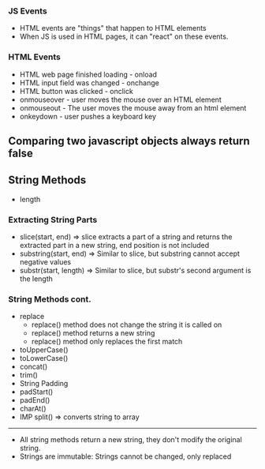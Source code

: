 ### JS Events

- HTML events are "things" that happen to HTML elements
- When JS is used in HTML pages, it can "react" on these events.

### HTML Events
- HTML web page finished loading - onload
- HTML input field was changed - onchange
- HTML button was clicked - onclick
- onmouseover - user moves the mouse over an HTML element
- onmouseout - The user moves the mouse away from an html element
- onkeydown - user pushes a keyboard key

## Comparing two javascript objects always return false


## String Methods
- length

### Extracting String Parts
- slice(start, end) => slice extracts a part of a string and returns the extracted part in a new string, end position is not included
- substring(start, end) => Similar to slice, but substring cannot accept negative values
- substr(start, length) => Similar to slice, but substr's second argument is the length

### String Methods cont.
- replace
  - replace() method does not change the string it is called on
  - replace() method returns a new string
  - replace() method only replaces the first match
- toUpperCase()
- toLowerCase()
- concat()
- trim()
- String Padding
 - padStart()
 - padEnd()
- charAt()
- IMP split() => converts string to array
- - - 
- All string methods return a new string, they don't modify the original string.
- Strings are immutable: Strings cannot be changed, only replaced

